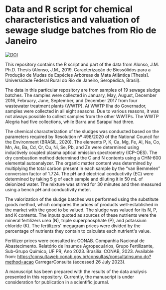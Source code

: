 # Data and R script for chemical characteristics and valuation of sewage sludge batches from Rio de Janeiro

[![DOI](https://zenodo.org/badge/675710430.svg)](https://zenodo.org/badge/latestdoi/675710430)

This repository contains the R script and part of the data from Alonso, J.M. Ph.D. Thesis (Alonso, J.M., 2019. Caracterização de Biossólidos para a Produção de Mudas de Espécies Arbóreas da Mata Atlântica [Thesis]. Universidade Federal Rural do Rio de Janeiro, Seropédica, Brasil).

The data in this particular repository are from samples of 19 sewage sludge batches. The samples were collected in January, May, August, December 2016, February, June, September, and December 2017 from four wastewater treatment plants (WWTP). At WWTP Ilha do Governador, samples were collected in all eight seasons. Due to various reasons, it was not always possible to collect samples from the other WWTPs. The WWTP Alegria had five collections, while Barra and Sarapuí had three.

The chemical characterization of the sludges was conducted based on the parameters required by Resolution nº 498/2020 of the National Council for the Environment (BRASIL, 2020). The elements P, K, Ca, Mg, Fe, Al, Na, Co, Mn, As, Ba, Cd, Cr, Cu, Ni, Se, Pb, and Zn were determined using inductively coupled plasma optical emission spectrometry (ICP-OES). The dry combustion method determined the C and N contents using a CHN-600 elemental autoanalyzer. The organic matter content was determined by multiplying the total carbon present in each sample by the “van Bemmelen” conversion factor of 1.724. The pH and electrical conductivity (EC) were determined by taking 5 g of each sample and diluting it in 50 mL of deionized water. The mixture was stirred for 30 minutes and then measured using a bench pH and conductivity meter.

The valorization of the sludge batches was performed using the substitute goods method, which compares the prices of products well-established in the market with the good to be valued. The sludge was valued for its N, P, and K contents. The inputs quoted as sources of these nutrients were the mineral fertilizers urea (N), triple superphosphate (P), and potassium chloride (K). The fertilizers' megagram prices were divided by the percentage of nutrients they contain to calculate each nutrient's value. 

Fertilizer prices were consulted in:
CONAB. Companhia Nacional de Abastecimento. Relatório de Insumos Agropecuários, Grupo Fertilizante, Sub-Grupo Químico, UF PR, Ano 2023. Brasília: CONAB, 2023. Available from: https://consultaweb.conab.gov.br/consultas/consultaInsumo.do?method=acao
CarregarConsulta (accessed 26 July 2023).


A manuscript has been prepared with the results of the data analysis presented in this repository. Currently, the manuscript is under consideration for publication in a scientific journal.
